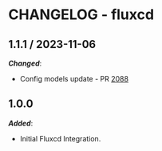 # CHANGELOG - fluxcd

## 1.1.1 / 2023-11-06

***Changed***:

* Config models update - PR [2088](https://github.com/DataDog/integrations-extras/pull/2088)
  
## 1.0.0

***Added***:

* Initial Fluxcd Integration.

